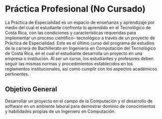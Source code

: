 # Práctica Profesional (No Cursado)

La Práctica de Especialidad es un espacio de enseñanza y
aprendizaje por medio del cual el estudiante confronta lo
aprendido en el Tecnológico de Costa Rica, con las condiciones y
características requeridas para implementar un proceso científico–
tecnológico a través de un proyecto de Práctica de Especialidad.
Este es el último curso del programa de estudios de la carrera de
Bachillerato en Ingeniería en Computación del Tecnológico de
Costa Rica, en el cual el estudiante desarrolla un proyecto en una
empresa o institución. Al ser un curso, los estudiantes y profesores
deben seguir las mismas normas y procedimientos establecidos en
los reglamentos institucionales, así como cumplir con los aspectos
académicos pertinentes.

## Objetivo General

Desarrollar un proyecto en el campo de la Computación y el
desarrollo de software en un ambiente laboral para demostrar
dominio de conocimientos y habilidades propias de un Ingeniero en
Computación.

